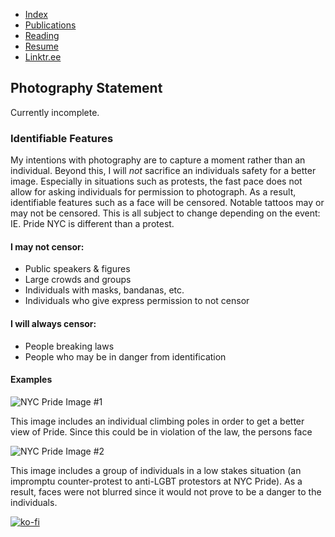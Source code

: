- [Index](/)
- [Publications](/publications)
- [Reading](/reading)
- [Resume](/resume.pdf)
- [Linktr.ee](https://www.linktr.ee/skymocha)

## Photography Statement

Currently incomplete.

### Identifiable Features

My intentions with photography are to capture a moment rather than an individual. Beyond this, I will _not_ sacrifice an individuals safety for a better image. Especially in situations such as protests, the fast pace does not allow for asking individuals for permission to photograph. As a result, identifiable features such as a face will be censored. Notable tattoos may or may not be censored. This is all subject to change depending on the event: IE. Pride NYC is different than a protest.

#### I may not censor:

- Public speakers & figures
- Large crowds and groups
- Individuals with masks, bandanas, etc.
- Individuals who give express permission to not censor

#### I will always censor:

- People breaking laws
- People who may be in danger from identification

#### Examples

![NYC Pride Image #1](https://pbs.twimg.com/media/FWM3OfpWIAIK_MR?format=jpg&name=900x900)

This image includes an individual climbing poles in order to get a better view of Pride. Since this could be in violation of the law, the persons face

![NYC Pride Image #2](https://pbs.twimg.com/media/FWMg23GXoAATXrX?format=jpg&name=large)

This image includes a group of individuals in a low stakes situation (an impromptu counter-protest to anti-LGBT protestors at NYC Pride). As a result, faces were not blurred since it would not prove to be a danger to the individuals.

[![ko-fi](https://ko-fi.com/img/githubbutton_sm.svg)](https://ko-fi.com/D1D5FBU2H)
